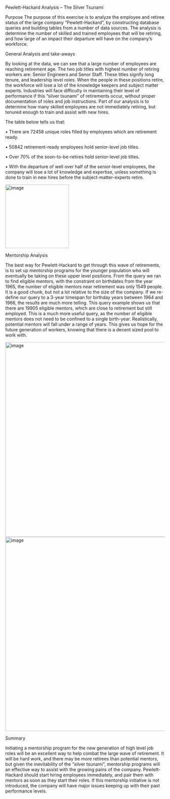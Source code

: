 Pewlett-Hackard Analysis – The Silver Tsunami 

Purpose
The purpose of this exercise is to analyze the employee and retiree status of the large company “Pewlett-Hackard”, by constructing database queries and building tables from a number of data sources.  The analysis is determine the number of skilled and trained employees that will be retiring, and how large of an impact their departure will have on the company’s workforce.

General Analysis and take-aways

By looking at the data, we can see that a large number of employees are reaching retirement age.  The two job titles with highest number of retiring workers are: Senior Engineers and Senor Staff.  These titles signify long tenure, and leadership level roles.  When the people in these positions retire, the workforce will lose a lot of the knowledge keepers and subject matter experts.  Industries will face difficulty in maintaining their level of performance if this “silver tsunami” of retirements occur, without proper documentation of roles and job instructions.  Part of our analysis is to determine  how many skilled employees are not immediately retiring, but tenured enough to train and assist with new hires.

The table below tells us that:

•	There are 72458 unique roles filled by employees which are retirement ready.

•	50842 retirement-ready employees hold senior-level job titles.

•	Over 70% of the soon-to-be-retires hold senior-level job titles.

•	With the departure of well over half of the senior-level employees, the company will lose a lot of knowledge and expertise, unless something is done to train in new hires before the subject-matter-experts retire.


<img width="201" alt="image" src="https://user-images.githubusercontent.com/101843701/169732705-819beee6-a0ee-4fc7-9bd5-fe99adc0b948.png">

Mentorship Analysis

The best way for Pewlett-Hackard to get through this wave of retirements, is to set up mentorship programs for the younger population who will eventually be taking on these upper level positions.  From the query we ran to find eligible mentors, with the constraint on birthdates from the year 1965, the number of eligible mentors near retirement was only 1549 people.  It is a good chunk, but not a lot relative to the size of the company.  If we re-define our query to a 3-year timespan for birthday years between 1964 and 1966, the results are much more telling.  This query example shows us that there are 19905 eligible mentors, which are close to retirement but still employed.  This is a much more useful query, as the number of eligible mentors does not need to be confined to a single birth-year.  Realistically, potential mentors will fall under a range of years.  This gives us hope for the future generation of workers, knowing that there is a decent sized pool to work with.

 <img width="615" alt="image" src="https://user-images.githubusercontent.com/101843701/169732723-61b21514-bfb5-44fd-a7c4-e364563b492b.png">

<img width="613" alt="image" src="https://user-images.githubusercontent.com/101843701/169732745-258a2bc4-5a27-460a-9b33-12b7a5f408ff.png">

Summary

Initiating a mentorship program for the new generation of high level job roles will be an excellent way to help combat the large wave of retirement.  It will be hard work, and there may be more retirees than potential mentors, but given the inevitability of  the “silver tsunami”, mentorship programs will an effective way to assist with the growing pains of the company.  Pewlett-Hackard should start hiring employees immediately, and pair them with mentors as soon as they start their roles.  If this mentorship initiative is not introduced, the company will have major issues keeping up with their past performance levels.

